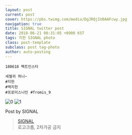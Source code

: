```yaml
---
layout: post
current: post
cover: https://pbs.twimg.com/media/DgJRQjIU0AAFcwy.jpg
navigation: true
title: SIGNAL twitter post
date: 2018-06-21 00:31:05 +0900 KST
tags: 지헌 SIGNAL photo
class: post-template
subclass: post tag-photo
author: auto-posting
---
```


```  
180618 팩트인스타  
  
세젤귀 허니~   
#지헌  
#백지헌  
#프로미스나인 #fromis_9  

```

![0](https://pbs.twimg.com/media/DgJRPy2VAAAx3ST.jpg)
![1](https://pbs.twimg.com/media/DgJRQjIU0AAFcwy.jpg)


Post by SIGNAL

> [SIGNAL](https://twitter.com/Studio_NaGyung)  
로고크롭, 2차가공 금지